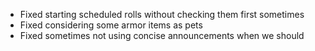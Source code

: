 - Fixed starting scheduled rolls without checking them first sometimes
- Fixed considering some armor items as pets
- Fixed sometimes not using concise announcements when we should
